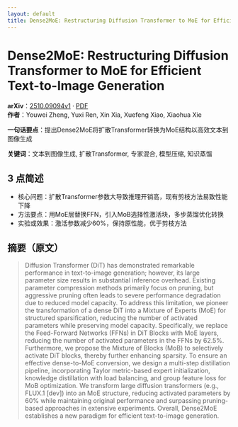 ```yaml
---
layout: default
title: Dense2MoE: Restructuring Diffusion Transformer to MoE for Efficient Text-to-Image Generation
---
```


# Dense2MoE: Restructuring Diffusion Transformer to MoE for Efficient Text-to-Image Generation
**arXiv**：[2510.09094v1](https://arxiv.org/abs/2510.09094) · [PDF](https://arxiv.org/pdf/2510.09094.pdf)  
**作者**：Youwei Zheng, Yuxi Ren, Xin Xia, Xuefeng Xiao, Xiaohua Xie  

**一句话要点**：提出Dense2MoE将扩散Transformer转换为MoE结构以高效文本到图像生成

**关键词**：文本到图像生成, 扩散Transformer, 专家混合, 模型压缩, 知识蒸馏

## 3 点简述
- 核心问题：扩散Transformer参数大导致推理开销高，现有剪枝方法易致性能下降
- 方法要点：用MoE层替换FFN，引入MoB选择性激活块，多步蒸馏优化转换
- 实验或效果：激活参数减少60%，保持原性能，优于剪枝方法

## 摘要（原文）

> Diffusion Transformer (DiT) has demonstrated remarkable performance in
> text-to-image generation; however, its large parameter size results in
> substantial inference overhead. Existing parameter compression methods
> primarily focus on pruning, but aggressive pruning often leads to severe
> performance degradation due to reduced model capacity. To address this
> limitation, we pioneer the transformation of a dense DiT into a Mixture of
> Experts (MoE) for structured sparsification, reducing the number of activated
> parameters while preserving model capacity. Specifically, we replace the
> Feed-Forward Networks (FFNs) in DiT Blocks with MoE layers, reducing the number
> of activated parameters in the FFNs by 62.5\%. Furthermore, we propose the
> Mixture of Blocks (MoB) to selectively activate DiT blocks, thereby further
> enhancing sparsity. To ensure an effective dense-to-MoE conversion, we design a
> multi-step distillation pipeline, incorporating Taylor metric-based expert
> initialization, knowledge distillation with load balancing, and group feature
> loss for MoB optimization. We transform large diffusion transformers (e.g.,
> FLUX.1 [dev]) into an MoE structure, reducing activated parameters by 60\%
> while maintaining original performance and surpassing pruning-based approaches
> in extensive experiments. Overall, Dense2MoE establishes a new paradigm for
> efficient text-to-image generation.

